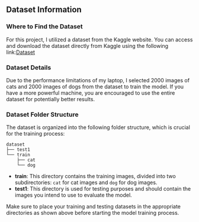 ## Dataset Information

### Where to Find the Dataset
For this project, I utilized a dataset from the Kaggle website. You can access and download the dataset directly from Kaggle using the following link:[Dataset]( https://www.kaggle.com/c/dogs-vs-cats/data)


### Dataset Details
Due to the performance limitations of my laptop, I selected 2000 images of cats and 2000 images of dogs from the dataset to train the model. If you have a more powerful machine, you are encouraged to use the entire dataset for potentially better results.

### Dataset Folder Structure
The dataset is organized into the following folder structure, which is crucial for the training process:

```
dataset
├── test1
└── train
    ├── cat
    └── dog
```

- **train**: This directory contains the training images, divided into two subdirectories: `cat` for cat images and `dog` for dog images.
- **test1**: This directory is used for testing purposes and should contain the images you intend to use to evaluate the model.

Make sure to place your training and testing datasets in the appropriate directories as shown above before starting the model training process.
